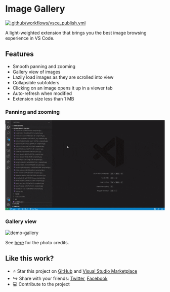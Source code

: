 # Image Gallery
[![.github/workflows/vsce_publish.yml](https://github.com/geriyoco/vscode-image-gallery/actions/workflows/vsce_publish.yml/badge.svg?branch=production&event=release)](https://github.com/geriyoco/vscode-image-gallery/actions/workflows/vsce_publish.yml)

A light-weighted extension that brings you the best image browsing experience in VS Code.

## Features
- Smooth panning and zooming
- Gallery view of images
- Lazily load images as they are scrolled into view
- Collapsible subfolders
- Clicking on an image opens it up in a viewer tab
- Auto-refresh when modified
- Extension size less than 1 MB

### Panning and zooming
![demo-editor](docs/demo-editor.gif)

### Gallery view
![demo-gallery](docs/demo-gallery.gif)

See [here](docs/photo_credits.md) for the photo credits.

## Like this work?
- :star: Star this project on [GitHub](https://github.com/geriyoco/vscode-image-gallery) and [Visual Studio Marketplace](https://marketplace.visualstudio.com/items?itemName=GeriYoco.vscode-image-gallery)
- :arrow_right_hook: Share with your friends: [Twitter](https://twitter.com/intent/tweet?text=Just%20discovered%20this%20on%20the%20%23VSMarketplace%3A%20https%3A%2F%2Fmarketplace.visualstudio.com%2Fitems%3FitemName%3DGeriYoco.vscode-image-gallery), [Facebook](https://www.facebook.com/sharer/sharer.php?u=https://marketplace.visualstudio.com/items?itemName=GeriYoco.vscode-image-gallery)
- :computer: Contribute to the project
